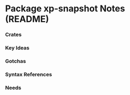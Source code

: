 # Package **xp-snapshot** Notes (README)



### Crates

### Key Ideas

### Gotchas

### Syntax References

### Needs
